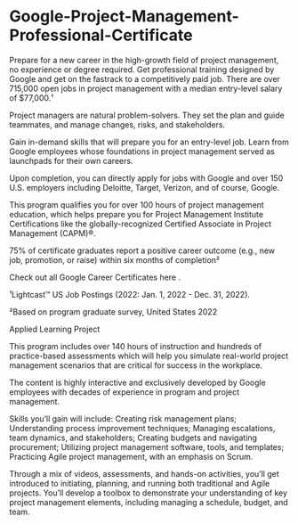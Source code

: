 # Google-Project-Management-Professional-Certificate


Prepare for a new career in the high-growth field of project management, no experience or degree required. Get professional training designed by Google and get on the fastrack to a competitively paid job. There are over 715,000 open jobs in project management with a median entry-level salary of $77,000.¹

Project managers are natural problem-solvers. They set the plan and guide teammates, and manage changes, risks, and stakeholders.

Gain in-demand skills that will prepare you for an entry-level job. Learn from Google employees whose foundations in project management served as launchpads for their own careers. 

Upon completion, you can directly apply for jobs with Google and over 150 U.S. employers including Deloitte, Target, Verizon, and of course, Google. 

This program qualifies you for over 100 hours of project management education, which helps prepare you for 
Project Management Institute
 Certifications like the globally-recognized 
Certified Associate in Project Management (CAPM)®.

75% of certificate graduates report a positive career outcome (e.g., new job, promotion, or raise) within six months of completion²

Check out all Google Career Certificates 
here
.

¹Lightcast™ US Job Postings (2022: Jan. 1, 2022 - Dec. 31, 2022).

²Based on program graduate survey, United States 2022

Applied Learning Project

This program includes over 140 hours of instruction and hundreds of practice-based assessments which will help you simulate real-world project management scenarios that are critical for success in the workplace.

The content is highly interactive and exclusively developed by Google employees with decades of experience in program and project management.

Skills you’ll gain will include: Creating risk management plans; Understanding process improvement techniques; Managing escalations, team dynamics, and stakeholders; Creating budgets and navigating procurement; Utilizing  project management software, tools, and templates; Practicing Agile project management, with an emphasis on Scrum.

Through a mix of videos, assessments, and hands-on activities, you’ll get introduced to initiating, planning, and running both traditional and Agile projects. You’ll develop a toolbox to demonstrate your understanding of key project management elements, including managing a schedule, budget, and team.
